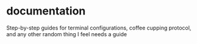 # documentation
Step-by-step guides for terminal configurations, coffee cupping protocol, and any other random thing I feel needs a guide
